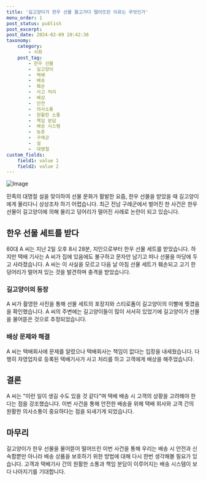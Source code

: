 ```yaml
---
title: '길고양이가 한우 선물 물고가다 떨어뜨린 이유는 무엇인가'
menu_order: 1
post_status: publish
post_excerpt: 
post_date: 2024-02-09 20:42:36
taxonomy:
    category:
        - 사회
    post_tag:
        - 한우 선물
        -  길고양이
        -  택배
        -  배송
        -  훼손
        -  사고 처리
        -  배상
        -  안전
        -  의사소통
        -  원활한 소통
        -  책임 분담
        -  배송 시스템
        -  농촌
        -  구례군
        -  설
        -  대명절
custom_fields:
    field1: value 1
    field2: value 2
---
```


![Image](https://imgnews.pstatic.net/image/021/2024/02/09/0002620635_001_20240209070101023.jpg?type=w647)

민족의 대명절 설을 맞이하여 선물 문화가 활발한 요즘, 한우 선물을 받았을 때 길고양이에게 물리다니 상상조차 하기 어렵습니다. 최근 전남 구례군에서 벌어진 한 사건은 한우 선물이 길고양이에 의해 물리고 덩어리가 떨어진 사례로 논란이 되고 있습니다.
## 한우 선물 세트를 받다
60대 A 씨는 지난 2일 오후 8시 28분, 지인으로부터 한우 선물 세트를 받았습니다. 하지만 택배 기사는 A 씨가 집에 있음에도 불구하고 문자만 남기고 떠나 선물을 마당에 두고 사라졌습니다. A 씨는 이 사실을 모르고 다음 날 아침 선물 세트가 훼손되고 고기 한 덩어리가 떨어져 있는 것을 발견하며 충격을 받았습니다.
### 길고양이의 등장
A 씨가 촬영한 사진을 통해 선물 세트의 포장지와 스티로폼이 길고양이의 이빨에 찢겼음을 확인했습니다. A 씨의 주변에는 길고양이들이 많이 서서히 있었기에 길고양이가 선물을 물어뜯은 것으로 추정되었습니다.
### 배상 문제와 해결
A 씨는 택배회사에 문제를 알렸으나 택배회사는 책임이 없다는 입장을 내세웠습니다. 다행히 자영업자로 등록된 택배기사가 사고 처리를 하고 고객에게 배상을 해주었습니다.
## 결론
A 씨는 "이런 일이 생길 수도 있을 것 같다"며 택배 배송 시 고객의 상황을 고려해야 한다는 점을 강조했습니다. 이번 사건을 통해 안전한 배송을 위해 택배 회사와 고객 간의 원활한 의사소통이 중요하다는 점을 되새기게 되었습니다.
## 마무리
길고양이가 한우 선물을 물어뜯어 떨어뜨린 이번 사건을 통해 우리는 배송 시 안전과 신속함뿐만 아니라 배송 상품을 보호하기 위한 방법에 대해 다시 한번 생각해볼 필요가 있습니다. 고객과 택배기사 간의 원활한 소통과 책임 분담이 이루어지는 배송 시스템이 보다 나아지기를 기대합니다.
